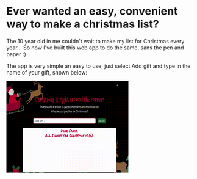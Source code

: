 # Ever wanted an easy, convenient way to make a christmas list?

The 10 year old in me couldn't wait to make my list for Christmas every year... So now I've built this web app to do the same, sans the pen and paper :)

The app is very simple an easy to use, just select Add gift and type in the name of your gift, shown below:

![Adding gift](https://github.com/dwaynerilljr/christmas-list-app/blob/5c411d403a0d4b7884d199a3dc8b4195ad8579d1&s=50/xmas-list.gif)
